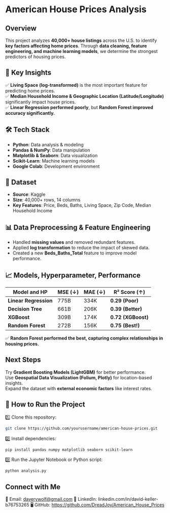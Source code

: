 # American House Prices Analysis  

## Overview  
This project analyzes **40,000+ house listings** across the U.S. to identify **key factors affecting home prices**. Through **data cleaning, feature engineering, and machine learning models**, we determine the strongest predictors of housing prices.  

## 📝 Key Insights  
✅ **Living Space (log-transformed)** is the most important feature for predicting home prices.  
✅ **Median Household Income & Geographic Location (Latitude/Longitude)** significantly impact house prices.  
✅ **Linear Regression performed poorly**, but **Random Forest improved accuracy significantly.**  

## 🛠️ Tech Stack  
- **Python**: Data analysis & modeling  
- **Pandas & NumPy**: Data manipulation  
- **Matplotlib & Seaborn**: Data visualization  
- **Scikit-Learn**: Machine learning models  
- **Google Colab**: Development environment  

## 📂 Dataset  
- **Source**: Kaggle  
- **Size**: 40,000+ rows, 14 columns  
- **Key Features**: Price, Beds, Baths, Living Space, Zip Code, Median Household Income  

## 📊 Data Preprocessing & Feature Engineering  
- Handled **missing values** and removed redundant features.  
- Applied **log transformation** to reduce the impact of skewed data.  
- Created a new **Beds_Baths_Total** feature to improve model performance.  

## 📈 Models, Hyperparameter, Performance  
| Model and HP        | MSE (↓)      | MAE (↓)      | R² Score (↑)  |  
|---------------------|--------------|--------------|---------------|  
| **Linear Regression** | 775B  | 334K  | **0.29 (Poor)**    |  
| **Decision Tree**     | 661B  | 206K  | **0.39 (Better)**  |  
| **XGBoost**           | 309B  | 174K  | **0.72 (XGBoost)** |
| **Random Forest**     | 272B  | 156K  | **0.75 (Best!)**   |  

✅ **Random Forest performed the best, capturing complex relationships in housing prices.**  

##  Next Steps  
Try **Gradient Boosting Models (LightGBM)** for better performance.  
Use **Geospatial Data Visualization (Folium, Plotly)** for location-based insights.  
Expand the dataset with **external economic factors** like interest rates.  

## 🚀 How to Run the Project  
1️⃣ Clone this repository:  
```bash  
git clone https://github.com/yourusername/american-house-prices.git  
```  
2️⃣ Install dependencies:  
```bash  
pip install pandas numpy matplotlib seaborn scikit-learn  
```  
3️⃣ Run the Jupyter Notebook or Python script:  
```bash  
python analysis.py  
```  

##  Connect with Me  
📧 Email: daverywolf@gmail.com
🔗 LinkedIn: linkedin.com/in/david-keller-b76753265 
🖥️ GitHub: https://github.com/DreadJoy/American_House_Prices
